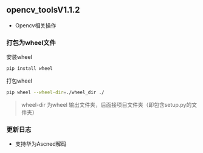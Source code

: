 ##  opencv_toolsV1.1.2
* Opencv相关操作
### 打包为wheel文件

安装wheel
```bash
pip install wheel
```
打包wheel
```bash
pip wheel --wheel-dir=./wheel_dir ./
```
> wheel-dir 为wheel 输出文件夹，后面接项目文件夹（即包含setup.py的文件夹）

### 更新日志
* 支持华为Ascned解码
